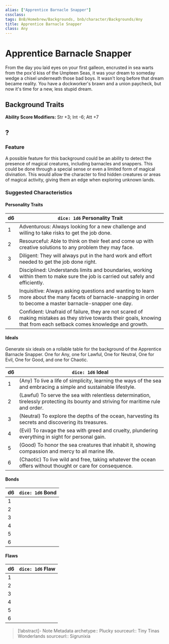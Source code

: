 ```yaml
---
alias: ["Apprentice Barnacle Snapper"]
cssclass: 
tags: BnB/Homebrew/Backgrounds, bnb/character/Backgrounds/Any
title: Apprentice Barnacle Snapper
class: Any
---
```


# Apprentice Barnacle Snapper

From the day you laid eyes on your first galleon, encrusted in sea warts from the pox'd kiss of the Umpteen Seas, it was your dream to someday wedge a chisel underneath those bad boys. It wasn't long before that dream became reality. You have a dockworker's brawn and a union paycheck, but now it's time for a new, less stupid dream.

## Background Traits

**Ability Score Modifiers:** Str +3; Int -6; Att +7

## ?

### Feature

A possible feature for this background could be an ability to detect the presence of magical creatures, including barnacles and snappers. This could be done through a special sense or even a limited form of magical divination. This would allow the character to find hidden creatures or areas of magical activity, giving them an edge when exploring unknown lands.

### Suggested Characteristics

#### Personality Traits

| d6 | `dice: 1d6` Personality Trait |
| --- | --- |
| 1 | Adventurous: Always looking for a new challenge and willing to take risks to get the job done. |
| 2 |Resourceful: Able to think on their feet and come up with creative solutions to any problem they may face. |
| 3 | Diligent: They will always put in the hard work and effort needed to get the job done right. |
| 4 | Disciplined: Understands limits and boundaries, working within them to make sure the job is carried out safely and efficiently. |
| 5 |Inquisitive: Always asking questions and wanting to learn more about the many facets of barnacle-snapping in order to become a master barnacle-snapper one day.   |
| 6 | Confident: Unafraid of failure, they are not scared of making mistakes as they strive towards their goals, knowing that from each setback comes knowledge and growth.|

#### Ideals

Generate six ideals on a rollable table for the background of the Apprentice Barnacle Snapper.  One for Any, one for Lawful, One for Neutral, One for Evil, One for Good, and one for Chaotic.

| d6 | `dice: 1d6` Ideal |
| --- | --- |
| 1 | (Any) To live a life of simplicity, learning the ways of the sea and embracing a simple and sustainable lifestyle.|
| 2 |  (Lawful)  To serve the sea with relentless determination, tirelessly protecting its bounty and striving for maritime rule and order.|
| 3 |  (Neutral) To explore the depths of the ocean, harvesting its secrets and discovering its treasures.|
| 4 |  (Evil) To ravage the sea with greed and cruelty, plundering everything in sight for personal gain. |
| 5 |  (Good) To honor the sea creatures that inhabit it, showing compassion and mercy to all marine life. |
| 6 |  (Chaotic) To live wild and free, taking whatever the ocean offers without thought or care for consequence.|

#### Bonds

| d6 | `dice: 1d6` Bond |
| --- | --- |
| 1 |  |
| 2 |  |
| 3 | |
| 4 |  |
| 5 | |
| 6 |  |

#### Flaws

| d6  | `dice: 1d6` Flaw |
| --- | ---------------- |
| 1   |                  |
| 2   |                  |
| 3   |                  |
| 4   |                  |
| 5   |                  |
| 6   |                  |

> [!abstract]- Note Metadata
> archetype:: Plucky
> sourceurl:: Tiny Tinas Wonderlands
> sourceurl:: Sigrunixia
